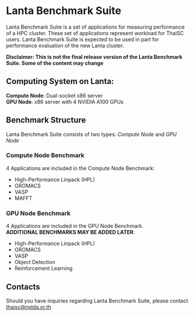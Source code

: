 # Lanta Benchmark Suite

Lanta Benchmark Suite is a set of applications for measuring performance of a HPC cluster. These set of applications represent workload for ThaiSC users. Lanta Benchmark Suite is expected to be used in part for performance evaluation of the new Lanta cluster.

**Disclaimer: This is not the final release version of the Lanta Benchmark Suite. Some of the content may change** 


## Computing System on Lanta:

**Compute Node**: Dual-socket x86 server  
**GPU Node**: x86 server with 4 NVIDIA A100 GPUs


## Benchmark Structure

Lanta Benchmark Suite consists of two types: *Compute Node* and *GPU Node*

### Compute Node Benchmark

4 Applications are included in the Compute Node Benchmark:
- High-Performance Linpack (HPL)
- GROMACS
- VASP
- MAFFT

### GPU Node Benchmark

4 Applications are included in the GPU Node Benchmark.  
**ADDITIONAL BENCHMARKS MAY BE ADDED LATER**:

- High-Performance Linpack (HPL)
- GROMACS
- VASP
- Object Detection
- Reinforcement Learning

## Contacts

Should you have inquiries regarding Lanta Benchmark Suite, please contact [thaisc@nstda.or.th](mailto:thaisc@nstda.or.th)

